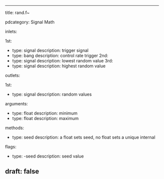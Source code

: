 --- 


title: rand.f~

pdcategory: Signal Math

inlets:

  1st:
  - type: signal
    description: trigger signal
  - type: bang
    description: control rate trigger
  2nd:
  - type: signal
    description: lowest random value
  3rd:
  - type: signal
    description: highest random value

outlets:

  1st:
  - type: signal
    description: random values

arguments:
  - type: float
    description: minimum
  - type: float
    description: maximum

methods:
  - type: seed <float>
    description: a float sets seed, no float sets a unique internal

flags:
  - type: -seed <float>
    description: seed value

draft: false
---